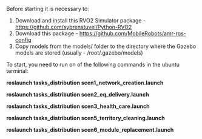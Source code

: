 Before starting it is necessary to:
1. Download and install this RVO2 Simulator package - https://github.com/sybrenstuvel/Python-RVO2
2. Download this package - https://github.com/MobileRobots/amr-ros-config
3. Copy models from the models/ folder to the directory where the Gazebo models are stored (usually - /root/.gazebo/models)

To start, you need to run on of the following commands in the ubuntu terminal:

**roslaunch tasks_distribution scen1_network_creation.launch**

**roslaunch tasks_distribution scen2_eq_delivery.launch**

**roslaunch tasks_distribution scen3_health_care.launch**

**roslaunch tasks_distribution scen5_territory_cleaning.launch**

**roslaunch tasks_distribution scen6_module_replacement.launch**

